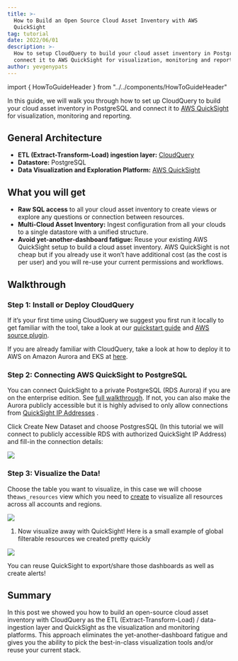 ```yaml
---
title: >-
  How to Build an Open Source Cloud Asset Inventory with AWS
  QuickSight
tag: tutorial
date: 2022/06/01
description: >-
  How to setup CloudQuery to build your cloud asset inventory in PostgreSQL and
  connect it to AWS QuickSight for visualization, monitoring and reporting.
author: yevgenypats
---
```


import { HowToGuideHeader } from "../../components/HowToGuideHeader"

<HowToGuideHeader/>

In this guide, we will walk you through how to set up CloudQuery to build your cloud asset inventory in PostgreSQL and connect it to [AWS QuickSight](https://aws.amazon.com/quicksight/) for visualization, monitoring and reporting.

## General Architecture

- **ETL (Extract-Transform-Load) ingestion layer:** [CloudQuery](https://github.com/cloudquery/cloudquery)
- **Datastore:** PostgreSQL
- **Data Visualization and Exploration Platform:** [AWS QuickSight](https://aws.amazon.com/quicksight/)

## What you will get

- **Raw SQL access** to all your cloud asset inventory to create views or explore any questions or connection between resources.
- **Multi-Cloud Asset Inventory:** Ingest configuration from all your clouds to a single datastore with a unified structure.
- **Avoid yet-another-dashboard fatigue:** Reuse your existing AWS QuickSight setup to build a cloud asset inventory. AWS QuickSight is not cheap but if you already use it won’t have additional cost (as the cost is per user) and you will re-use your current permissions and workflows.

## Walkthrough

### Step 1: **Install or Deploy CloudQuery**

If it’s your first time using CloudQuery we suggest you first run it locally to get familiar with the tool, take a look at our [quickstart guide](/docs/quickstart) and [AWS source plugin](/docs/plugins/sources/aws/overview).

If you are already familiar with CloudQuery, take a look at how to deploy it to AWS on Amazon Aurora and EKS at [here](https://github.com/cloudquery/terraform-aws-cloudquery).

### Step 2: Connecting AWS QuickSight to PostgreSQL

You can connect QuickSight to a private PostgreSQL (RDS Aurora) if you are on the enterprise edition. See [full walkthrough](https://aws.amazon.com/premiumsupport/knowledge-center/quicksight-redshift-private-connection/). If not, you can also make the Aurora publicly accessible but it is highly advised to only allow connections from [QuickSight IP Addresses](https://docs.aws.amazon.com/quicksight/latest/user/regions.html) .

Click Create New Dataset and choose PostgresSQL (In this tutorial we will connect to publicly accessible RDS with authorized QuickSight IP Address) and fill-in the connection details:

![](/images/blog/cloud-asset-inventory-cloudquery-aws-quicksight/1.png)

### Step 3: Visualize the Data!

Choose the table you want to visualize, in this case we will choose the`aws_resources` view which you need to [create](https://www.cloudquery.io/blog/aws-resources-view) to visualize all resources across all accounts and regions.

![](/images/blog/cloud-asset-inventory-cloudquery-aws-quicksight/2.png)

1. Now visualize away with QuickSight! Here is a small example of global filterable resources we created pretty quickly

![](/images/blog/cloud-asset-inventory-cloudquery-aws-quicksight/3.png)

You can reuse QuickSight to export/share those dashboards as well as create alerts!

## Summary

In this post we showed you how to build an open-source cloud asset inventory with CloudQuery as the ETL (Extract-Transform-Load) / data-ingestion layer and QuickSight as the visualization and monitoring platforms. This approach eliminates the yet-another-dashboard fatigue and gives you the ability to pick the best-in-class visualization tools and/or reuse your current stack.
